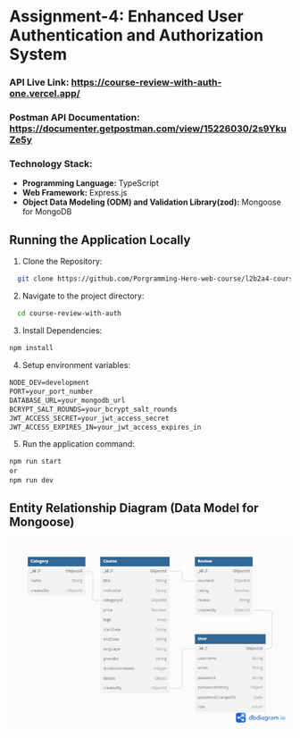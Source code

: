 # Assignment-4: Enhanced User Authentication and Authorization System

### API Live Link: https://course-review-with-auth-one.vercel.app/

### Postman API Documentation: https://documenter.getpostman.com/view/15226030/2s9YkuZe5y

### Technology Stack:

- **Programming Language:** TypeScript
- **Web Framework:** Express.js
- **Object Data Modeling (ODM) and Validation Library(zod):** Mongoose for MongoDB

## Running the Application Locally

1. Clone the Repository:

```bash
  git clone https://github.com/Porgramming-Hero-web-course/l2b2a4-course-review-with-auth-Sabbir2809
```

2. Navigate to the project directory:

```bash
  cd course-review-with-auth
```

3. Install Dependencies:

```bash
npm install
```

4. Setup environment variables:

```.env
NODE_DEV=development
PORT=your_port_number
DATABASE_URL=your_mongodb_url
BCRYPT_SALT_ROUNDS=your_bcrypt_salt_rounds
JWT_ACCESS_SECRET=your_jwt_access_secret
JWT_ACCESS_EXPIRES_IN=your_jwt_access_expires_in
```

5. Run the application command:

```bash
npm run start
or
npm run dev
```

## Entity Relationship Diagram (Data Model for Mongoose)

![Entity Relationship Diagram](./ERD.png)
